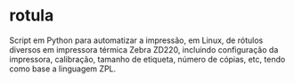 # rotula
Script em Python para automatizar a impressão, em Linux, de rótulos diversos em impressora térmica Zebra ZD220, incluindo configuração da impressora, calibração, tamanho de etiqueta, número de cópias, etc, tendo como base a linguagem ZPL.
